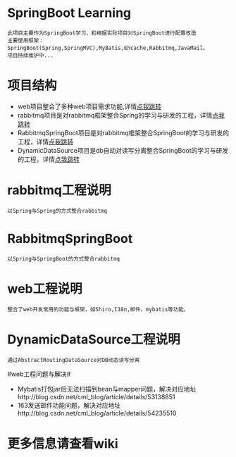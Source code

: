 # SpringBoot Learning #

    此项目主要作为SpringBoot学习，和根据实际项目对SpringBoot进行配置改造
    主要使用框架：SpringBoot(Spring,SpringMVC),MyBatis,Ehcache,Rabbitmq,JavaMail。
    项目持续维护中...

# 项目结构 #
- web项目整合了多种web项目需求功能,详情[点我跳转](../../tree/master/web "点我跳转")
- rabbitmq项目是对rabbitmq框架整合Spring的学习与研发的工程，详情[点我跳转](../../tree/master/rabbitmq "点我跳转")
- RabbitmqSpringBoot项目是对rabbitmq框架整合SpringBoot的学习与研发的工程，详情[点我跳转](../../tree/master/RabbitmqSpringBoot "点我跳转")
- DynamicDataSource项目是db自动对读写分离整合SpringBoot的学习与研发的工程，详情[点我跳转](../../tree/master/DynamicDataSource "点我跳转")

# rabbitmq工程说明 #
    以Spring与Spring的方式整合rabbitmq

# RabbitmqSpringBoot #
    以Spring与SpringBoot的方式整合rabbitmq

# web工程说明 #
    整合了web开发常用的功能与框架，如Shiro,I18n,邮件，mybatis等功能。

# DynamicDataSource工程说明 #
    通过AbstractRoutingDataSource对DB动态读写分离

#web工程问题与解决#
- Mybatis打包jar后无法扫描到bean与mapper问题，解决对应地址http://blog.csdn.net/cml_blog/article/details/53138851
- 163发送邮件功能问题，解决对应地址http://blog.csdn.net/cml_blog/article/details/54235510


# 更多信息请查看wiki #
  


